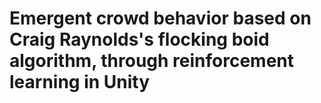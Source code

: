 # Emergent crowd behavior based on Craig Raynolds's flocking boid algorithm, through reinforcement learning in Unity